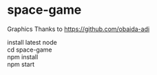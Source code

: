 # space-game

Graphics Thanks to https://github.com/obaida-adi

install latest node
<br/>cd space-game
<br/>npm install
<br/>npm start
